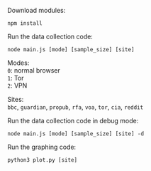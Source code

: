 Download modules:
```
npm install
```

Run the data collection code:
```
node main.js [mode] [sample_size] [site]
```

Modes:\
`0`: normal browser\
`1`: Tor\
`2`: VPN

Sites:\
`bbc`, `guardian`, `propub`, `rfa`, `voa`, `tor`, `cia`, `reddit`

Run the data collection code in debug mode:
```
node main.js [mode] [sample_size] [site] -d
```

Run the graphing code:
```
python3 plot.py [site]
```